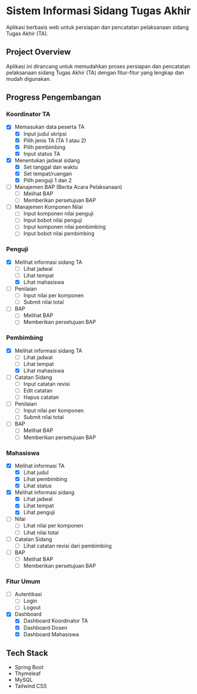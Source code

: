 # Sistem Informasi Sidang Tugas Akhir

Aplikasi berbasis web untuk persiapan dan pencatatan pelaksanaan sidang Tugas Akhir (TA).

## Project Overview
Aplikasi ini dirancang untuk memudahkan proses persiapan dan pencatatan pelaksanaan sidang Tugas Akhir (TA) dengan fitur-fitur yang lengkap dan mudah digunakan.

## Progress Pengembangan

### Koordinator TA
- [x] Memasukan data peserta TA
    - [x] Input judul skripsi
    - [x] Pilih jenis TA (TA 1 atau 2)
    - [x] Pilih pembimbing
    - [x] Input status TA
- [x] Menentukan jadwal sidang
    - [x] Set tanggal dan waktu
    - [x] Set tempat/ruangan
    - [x] Pilih penguji 1 dan 2
- [ ] Manajemen BAP (Berita Acara Pelaksanaan)
    - [ ] Melihat BAP
    - [ ] Memberikan persetujuan BAP
- [ ] Manajemen Komponen Nilai
    - [ ] Input komponen nilai penguji
    - [ ] Input bobot nilai penguji
    - [ ] Input komponen nilai pembimbing
    - [ ] Input bobot nilai pembimbing

### Penguji
- [x] Melihat informasi sidang TA
    - [ ] Lihat jadwal
    - [ ] Lihat tempat
    - [x] Lihat mahasiswa
- [ ] Penilaian
    - [ ] Input nilai per komponen
    - [ ] Submit nilai total
- [ ] BAP
    - [ ] Melihat BAP
    - [ ] Memberikan persetujuan BAP

### Pembimbing
- [x] Melihat informasi sidang TA
    - [ ] Lihat jadwal
    - [ ] Lihat tempat
    - [x] Lihat mahasiswa
- [ ] Catatan Sidang
    - [ ] Input catatan revisi
    - [ ] Edit catatan
    - [ ] Hapus catatan
- [ ] Penilaian
    - [ ] Input nilai per komponen
    - [ ] Submit nilai total
- [ ] BAP
    - [ ] Melihat BAP
    - [ ] Memberikan persetujuan BAP

### Mahasiswa
- [x] Melihat informasi TA
    - [x] Lihat judul
    - [x] Lihat pembimbing
    - [x] Lihat status
- [x] Melihat informasi sidang
    - [x] Lihat jadwal
    - [x] Lihat tempat
    - [x] Lihat penguji
- [ ] Nilai
    - [ ] Lihat nilai per komponen
    - [ ] Lihat nilai total
- [ ] Catatan Sidang
    - [ ] Lihat catatan revisi dari pembimbing
- [ ] BAP
    - [ ] Melihat BAP
    - [ ] Memberikan persetujuan BAP

### Fitur Umum
- [ ] Autentikasi
    - [ ] Login
    - [ ] Logout
- [x] Dashboard
    - [x] Dashboard Koordinator TA
    - [x] Dashboard Dosen
    - [x] Dashboard Mahasiswa

## Tech Stack
- Spring Boot
- Thymeleaf
- MySQL
- Tailwind CSS
